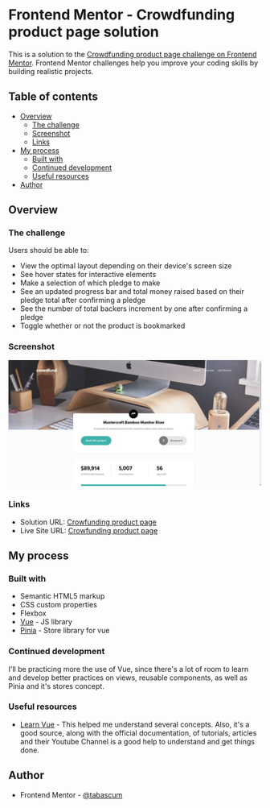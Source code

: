 # Frontend Mentor - Crowdfunding product page solution

This is a solution to the [Crowdfunding product page challenge on Frontend Mentor](https://www.frontendmentor.io/challenges/crowdfunding-product-page-7uvcZe7ZR). Frontend Mentor challenges help you improve your coding skills by building realistic projects.

## Table of contents

- [Overview](#overview)
  - [The challenge](#the-challenge)
  - [Screenshot](#screenshot)
  - [Links](#links)
- [My process](#my-process)
  - [Built with](#built-with)
  - [Continued development](#continued-development)
  - [Useful resources](#useful-resources)
- [Author](#author)

## Overview

### The challenge

Users should be able to:

- View the optimal layout depending on their device's screen size
- See hover states for interactive elements
- Make a selection of which pledge to make
- See an updated progress bar and total money raised based on their pledge total after confirming a pledge
- See the number of total backers increment by one after confirming a pledge
- Toggle whether or not the product is bookmarked

### Screenshot

![](./src/components/images/screenshot.png)

### Links

- Solution URL: [Crowfunding product page](https://github.com/tabascum/crowdfunding-product-page)
- Live Site URL: [Crowfunding product page](https://tabascum-crowdfunding-product-page.netlify.app)

## My process

### Built with

- Semantic HTML5 markup
- CSS custom properties
- Flexbox
- [Vue](https://vuejs.org/) - JS library
- [Pinia](https://pinia.vuejs.org/) - Store library for vue

### Continued development

I'll be practicing more the use of Vue, since there's a lot of room to learn and develop better practices on views, reusable components, as well as Pinia and it's stores concept.

### Useful resources

- [Learn Vue](https://learnvue.co/) - This helped me understand several concepts. Also, it's a good source, along with the official documentation, of tutorials, articles and their Youtube Channel is a good help to understand and get things done.

## Author

- Frontend Mentor - [@tabascum](https://www.frontendmentor.io/profile/tabascum)
